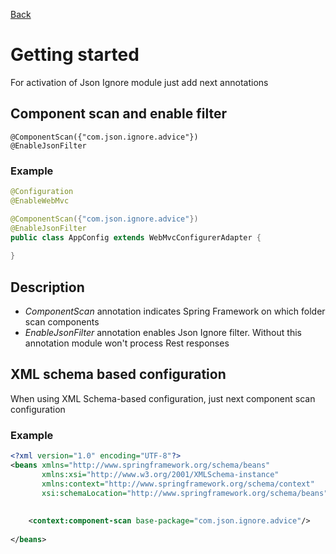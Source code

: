 [Back](../index.MD) 

# Getting started
For activation of Json Ignore module just add next annotations

## Component scan and enable filter
```text
@ComponentScan({"com.json.ignore.advice"})
@EnableJsonFilter
```

### Example 
```java
@Configuration
@EnableWebMvc

@ComponentScan({"com.json.ignore.advice"})
@EnableJsonFilter
public class AppConfig extends WebMvcConfigurerAdapter {
    
}
```

## Description
* *ComponentScan*  annotation indicates Spring Framework on which folder scan components
* *EnableJsonFilter* annotation enables Json Ignore filter. Without this annotation module won't process Rest responses 

## XML schema based configuration
When using XML Schema-based configuration, just next component scan configuration

### Example
```xml
<?xml version="1.0" encoding="UTF-8"?>
<beans xmlns="http://www.springframework.org/schema/beans"
       xmlns:xsi="http://www.w3.org/2001/XMLSchema-instance"
       xmlns:context="http://www.springframework.org/schema/context"
       xsi:schemaLocation="http://www.springframework.org/schema/beans">
       
       
    <context:component-scan base-package="com.json.ignore.advice"/>
    
</beans>
```